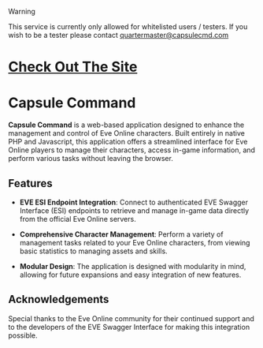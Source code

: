 >[!WARNING]
>This service is currently only allowed for whitelisted users / testers.
>If you wish to be a tester please contact quartermaster@capsulecmd.com

# [Check Out The Site](https://capsulecmd.com?referer=github)

# Capsule Command

**Capsule Command** is a web-based application designed to enhance the management and control of Eve Online characters. Built entirely in native PHP and Javascript, this application offers a streamlined interface for Eve Online players to manage their characters, access in-game information, and perform various tasks without leaving the browser.

## Features
- **EVE ESI Endpoint Integration**: Connect to authenticated EVE Swagger Interface (ESI) endpoints to retrieve and manage in-game data directly from the official Eve Online servers.
  
- **Comprehensive Character Management**: Perform a variety of management tasks related to your Eve Online characters, from viewing basic statistics to managing assets and skills.
  
- **Modular Design**: The application is designed with modularity in mind, allowing for future expansions and easy integration of new features.

## Acknowledgements

Special thanks to the Eve Online community for their continued support and to the developers of the EVE Swagger Interface for making this integration possible.
